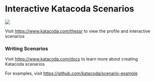 # Interactive Katacoda Scenarios

[![](http://shields.katacoda.com/katacoda/thessr/count.svg)](https://www.katacoda.com/thessr "Get your profile on Katacoda.com")

Visit https://www.katacoda.com/thessr to view the profile and interactive scenarios

### Writing Scenarios
Visit https://www.katacoda.com/docs to learn more about creating Katacoda scenarios

For examples, visit https://github.com/katacoda/scenario-example
